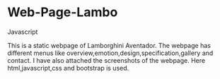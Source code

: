 # Web-Page-Lambo
Javascript

This is a static webpage of Lamborghini Aventador.
The webpage has different menus like overview,emotion,design,specification,gallery and contact.
I have also attached the screenshots of the webpage.
Here html,javascript,css and bootstrap is used.
